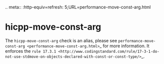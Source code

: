 .. meta:: :http-equiv=refresh: 5;URL=performance-move-const-arg.html

hicpp-move-const-arg
====================

The `hicpp-move-const-arg` check is an alias, please see
`performance-move-const-arg <performance-move-const-arg.html>`\_ for
more information. It enforces the
`rule 17.3.1 <http://www.codingstandard.com/rule/17-3-1-do-not-use-stdmove-on-objects-declared-with-const-or-const-type/>`\_.
